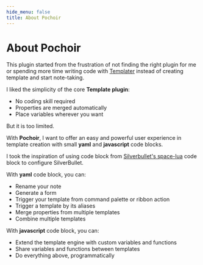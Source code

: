 ```yaml
---
hide_menu: false
title: About Pochoir
---
```

# About Pochoir

This plugin started from the frustration of not finding the right plugin for me or spending more time writing code with [Templater](https://silentvoid13.github.io/Templater/introduction.html) instead of creating template and start note-taking.

I liked the simplicity of the core **Template plugin**:
- No coding skill required
- Properties are merged automatically
- Place variables wherever you want

But it is too limited.

With **Pochoir**, I want to offer an easy and powerful user experience in template creation with small **yaml** and **javascript** code blocks.

I took the inspiration of using code block from 
[Silverbullet's space-lua](https://silverbullet.md/Space%20Lua) code block to configure SilverBullet.

With **yaml** code block, you can:
- Rename your note
- Generate a form
- Trigger your template from command palette or ribbon action
- Trigger a template by its aliases
- Merge properties from multiple templates
- Combine multiple templates

With **javascript** code block, you can:
- Extend the template engine with custom variables and functions
- Share variables and functions between templates
- Do everything above, programmatically
